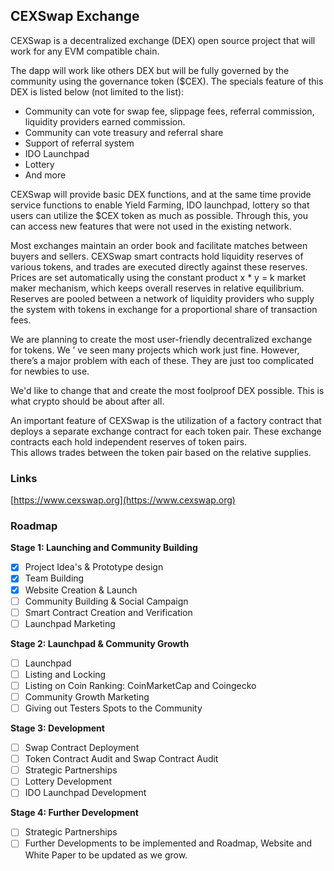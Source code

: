 ## CEXSwap Exchange
CEXSwap is a decentralized exchange (DEX) open source project that will work for any EVM compatible chain. 
  
The dapp will work like others DEX but will be fully governed by the community using the governance token ($CEX).
The specials feature of this DEX is listed below (not limited to the list):
- Community can vote for swap fee, slippage fees, referral commission, liquidity providers earned commission.
- Community can vote treasury and referral share
- Support of referral system
- IDO Launchpad
- Lottery
- And more 

CEXSwap will provide basic DEX functions, and at the same time provide service functions to enable 
Yield Farming, IDO launchpad, lottery  so that users can utilize the $CEX token as much as possible. Through this, you can access 
new features that were not used in the existing network.  

Most exchanges maintain an order book and facilitate matches between buyers and sellers. 
CEXSwap smart contracts hold liquidity reserves of various tokens, and trades are executed directly against these reserves. 
Prices are set automatically using the constant product x \* y = k market maker mechanism, which keeps overall reserves in relative 
equilibrium. Reserves are pooled between a network of liquidity providers who supply the system with tokens in exchange for a 
proportional share of transaction fees.  

We are planning to create the most user-friendly decentralized exchange for tokens. We ’ ve seen many 
projects which work just fine. However, there’s a major problem with each of these. They are just too 
complicated for newbies to use.  

We'd like to change that and create the most foolproof DEX possible. This is what crypto should be about after all.  

An important feature of CEXSwap is the utilization of a factory contract that deploys a separate exchange contract for each token pair. These exchange contracts each hold independent reserves of token pairs.  
This allows trades between the token pair based on the relative supplies.
 
### Links
[https://www.cexswap.org](https://www.cexswap.org)  


### Roadmap

**Stage 1: Launching and Community Building**
- [x] Project Idea's & Prototype design
- [x] Team Building
- [x] Website Creation & Launch
- [ ] Community Building & Social Campaign
- [ ] Smart Contract Creation and Verification
- [ ] Launchpad Marketing

**Stage 2: Launchpad & Community Growth**
- [ ] Launchpad 
- [ ] Listing and Locking
- [ ] Listing on Coin Ranking: CoinMarketCap and Coingecko
- [ ] Community Growth Marketing
- [ ] Giving out Testers Spots to the Community

**Stage 3: Development**
- [ ] Swap Contract Deployment
- [ ] Token Contract Audit and Swap Contract Audit
- [ ] Strategic Partnerships
- [ ] Lottery Development
- [ ] IDO Launchpad Development

**Stage 4: Further Development**
- [ ] Strategic Partnerships
- [ ] Further Developments to be implemented and Roadmap, Website and White Paper to be updated as we grow.
